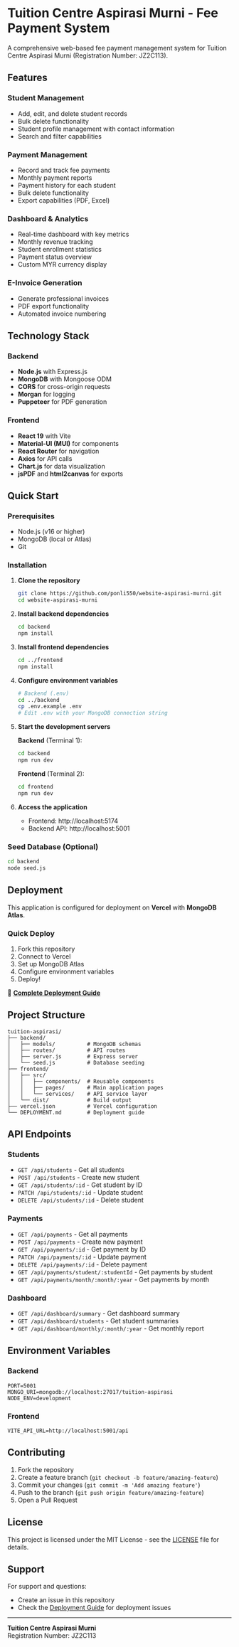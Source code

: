 # Tuition Centre Aspirasi Murni - Fee Payment System

A comprehensive web-based fee payment management system for Tuition Centre Aspirasi Murni (Registration Number: JZ2C113).

## Features

### Student Management
- Add, edit, and delete student records
- Bulk delete functionality
- Student profile management with contact information
- Search and filter capabilities

### Payment Management
- Record and track fee payments
- Monthly payment reports
- Payment history for each student
- Bulk delete functionality
- Export capabilities (PDF, Excel)

### Dashboard & Analytics
- Real-time dashboard with key metrics
- Monthly revenue tracking
- Student enrollment statistics
- Payment status overview
- Custom MYR currency display

### E-Invoice Generation
- Generate professional invoices
- PDF export functionality
- Automated invoice numbering

## Technology Stack

### Backend
- **Node.js** with Express.js
- **MongoDB** with Mongoose ODM
- **CORS** for cross-origin requests
- **Morgan** for logging
- **Puppeteer** for PDF generation

### Frontend
- **React 19** with Vite
- **Material-UI (MUI)** for components
- **React Router** for navigation
- **Axios** for API calls
- **Chart.js** for data visualization
- **jsPDF** and **html2canvas** for exports

## Quick Start

### Prerequisites
- Node.js (v16 or higher)
- MongoDB (local or Atlas)
- Git

### Installation

1. **Clone the repository**
   ```bash
   git clone https://github.com/ponli550/website-aspirasi-murni.git
   cd website-aspirasi-murni
   ```

2. **Install backend dependencies**
   ```bash
   cd backend
   npm install
   ```

3. **Install frontend dependencies**
   ```bash
   cd ../frontend
   npm install
   ```

4. **Configure environment variables**
   ```bash
   # Backend (.env)
   cd ../backend
   cp .env.example .env
   # Edit .env with your MongoDB connection string
   ```

5. **Start the development servers**
   
   **Backend** (Terminal 1):
   ```bash
   cd backend
   npm run dev
   ```
   
   **Frontend** (Terminal 2):
   ```bash
   cd frontend
   npm run dev
   ```

6. **Access the application**
   - Frontend: http://localhost:5174
   - Backend API: http://localhost:5001

### Seed Database (Optional)
```bash
cd backend
node seed.js
```

## Deployment

This application is configured for deployment on **Vercel** with **MongoDB Atlas**.

### Quick Deploy
1. Fork this repository
2. Connect to Vercel
3. Set up MongoDB Atlas
4. Configure environment variables
5. Deploy!

📖 **[Complete Deployment Guide](./DEPLOYMENT.md)**

## Project Structure

```
tuition-aspirasi/
├── backend/
│   ├── models/          # MongoDB schemas
│   ├── routes/          # API routes
│   ├── server.js        # Express server
│   └── seed.js          # Database seeding
├── frontend/
│   ├── src/
│   │   ├── components/  # Reusable components
│   │   ├── pages/       # Main application pages
│   │   └── services/    # API service layer
│   └── dist/            # Build output
├── vercel.json          # Vercel configuration
└── DEPLOYMENT.md        # Deployment guide
```

## API Endpoints

### Students
- `GET /api/students` - Get all students
- `POST /api/students` - Create new student
- `GET /api/students/:id` - Get student by ID
- `PATCH /api/students/:id` - Update student
- `DELETE /api/students/:id` - Delete student

### Payments
- `GET /api/payments` - Get all payments
- `POST /api/payments` - Create new payment
- `GET /api/payments/:id` - Get payment by ID
- `PATCH /api/payments/:id` - Update payment
- `DELETE /api/payments/:id` - Delete payment
- `GET /api/payments/student/:studentId` - Get payments by student
- `GET /api/payments/month/:month/:year` - Get payments by month

### Dashboard
- `GET /api/dashboard/summary` - Get dashboard summary
- `GET /api/dashboard/students` - Get student summaries
- `GET /api/dashboard/monthly/:month/:year` - Get monthly report

## Environment Variables

### Backend
```env
PORT=5001
MONGO_URI=mongodb://localhost:27017/tuition-aspirasi
NODE_ENV=development
```

### Frontend
```env
VITE_API_URL=http://localhost:5001/api
```

## Contributing

1. Fork the repository
2. Create a feature branch (`git checkout -b feature/amazing-feature`)
3. Commit your changes (`git commit -m 'Add amazing feature'`)
4. Push to the branch (`git push origin feature/amazing-feature`)
5. Open a Pull Request

## License

This project is licensed under the MIT License - see the [LICENSE](LICENSE) file for details.

## Support

For support and questions:
- Create an issue in this repository
- Check the [Deployment Guide](./DEPLOYMENT.md) for deployment issues

---

**Tuition Centre Aspirasi Murni**  
Registration Number: JZ2C113